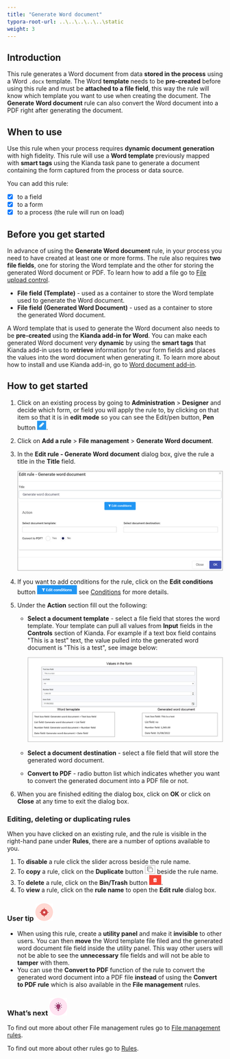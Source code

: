 ```yaml
---
title: "Generate Word document"
typora-root-url: ..\..\..\..\..\static
weight: 3
---
```


## Introduction

This rule generates a Word document from data **stored in the process** using a Word `.docx` template. The Word **template** needs to be **pre-created** before using this rule and must be **attached to a file field**, this way the rule will know which template you want to use when creating the document. The **Generate** **Word document** rule can also convert the Word document into a PDF right after generating the document. 

## When to use 
Use this rule when your process requires **dynamic document generation** with high fidelity. This rule will use a **Word template** previously mapped with **smart tags** using the Kianda task pane to generate a document containing the form captured from the process or data source.

You can add this rule:

- [x] to a field
- [x] to a form
- [x] to a process (the rule will run on load)

## Before you get started

In advance of using the **Generate Word document** rule, in your process you need to have created at least one or more forms. The rule also requires **two file fields**, one for storing the Word template and the other for storing the generated Word document or PDF. To learn how to add a file go to [File upload control](/docs/platform/controls/input/file-upload/).

- **File field** **(Template)** - used as a container to store the Word template used to generate the Word document.
- **File field** **(Generated Word Document)** - used as a container to store the generated Word document.

A Word template that is used to generate the Word document also needs to be **pre-created** using the **Kianda add-in for Word**. You can make each generated Word document very **dynamic** by using the **smart tags** that Kianda add-in uses to **retrieve** information for your form fields and places the values into the word document when generating it. To learn more about how to install and use Kianda add-in, go to [Word document add-in](/docs/platform/document-generation/word-document-add-in/).

## How to get started
1. Click on an existing process by going to **Administration** > **Designer** and decide which form, or field you will apply the rule to, by clicking on that item so that it is in **edit mode** so you can see the Edit/pen button, **Pen** button ![Pen button](/images/penicon.png).

2. Click on **Add a rule** > **File management** > **Generate Word document**.

3. In the **Edit rule - Generate Word document** dialog box, give the rule a title in the **Title** field.

   ![Edit rule - copy file](/images/word-doc-rule-edit.jpg)

4. If you want to add conditions for the rule, click on the **Edit conditions** button ![Edit conditions button](/images/editconditions.png) see [Conditions](/docs/platform/rules/general/add-conditions/) for more details.

5. Under the **Action** section fill out the following:

   - **Select a document template** - select a file field that stores the word template. Your template can pull all values from **Input** fields in the **Controls** section of Kianda. For example if a text box field contains "This is a test" text, the value pulled into the generated word document is "This is a test", see image below:

     ![word document example](/images/word-doc-fields.jpg)

   - **Select a document destination** - select a file field that will store the generated word document.

   - **Convert to PDF** - radio button list which indicates whether you want to convert the generated document into a PDF file or not.

6. When you are finished editing the dialog box, click on **OK** or click on **Close** at any time to exit the dialog box.

### Editing, deleting or duplicating rules

When you have clicked on an existing rule, and the rule is visible in the right-hand pane under **Rules**, there are a number of options available to you.

1. To **disable** a rule click the slider across beside the rule name.
2. To **copy** a rule, click on the **Duplicate** button ![Duplicate button](/images/duplicate-button.jpg) beside the rule name.
3. To **delete** a rule, click on the **Bin/Trash** button ![Bin/Trash button](/images/bin.png).
4. To **view** a rule, click on the **rule name** to open the **Edit rule** dialog box.

### User tip ![Target icon](/images/05.png)

- When using this rule, create a **utility panel** and make it **invisible** to other users. You can then **move** the Word template file filed and the generated word document file field inside the utility panel. This way other users will not be able to see the **unnecessary** file fields and will not be able to **tamper** with them.
- You can use the **Convert to PDF** function of the rule to convert the generated word document into a PDF file **instead** of using the **Convert to PDF rule** which is also available in the **File management** rules.

### What’s next ![Idea icon](/images/18.png)

To find out more about other File management rules go to [File management rules](/docs/platform/rules/files/).

To find out more about other rules go to [Rules](/docs/platform/rules/).

